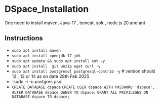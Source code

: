 # DSpace_Installation

 One need to install maven, Java-17 , tomcat, solr , node js 20 and ant 

 ## Instructions
 -  `sudo apt install maven`
 -   `sudo apt install openjdk-17-jdk`
 -   `sudo apt update && sudo apt install ant -y`
 -   `sudo apt install  git unzip wget curl -y`
 -   `sudo apt install postgresql postgresql-contrib -y`  # version should 12 , 13 or 14 as on date 28th Feb 2025
 -   `sudo -i -u postgres psql
 -  `CREATE DATABASE dspace`
     `CREATE USER dspace WITH PASSWORD 'dspace';`
     `ALTER DATABASE dspace OWNER TO dspace;`
     `GRANT ALL PRIVILEGES ON DATABASE dspace TO dspace;`


